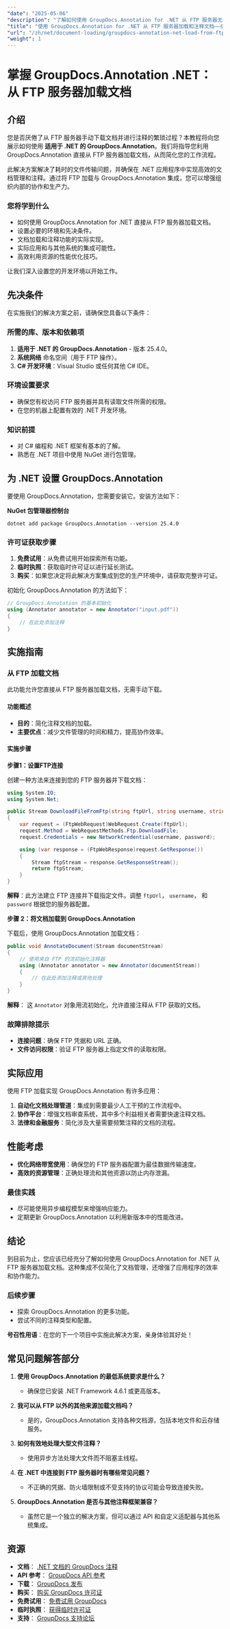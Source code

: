 ```yaml
---
"date": "2025-05-06"
"description": "了解如何使用 GroupDocs.Annotation for .NET 从 FTP 服务器无缝加载文档。本指南将帮助您优化文档管理工作流程。"
"title": "使用 GroupDocs.Annotation for .NET 从 FTP 服务器加载和注释文档——综合指南"
"url": "/zh/net/document-loading/groupdocs-annotation-net-load-from-ftp/"
"weight": 1
---
```


# 掌握 GroupDocs.Annotation .NET：从 FTP 服务器加载文档

## 介绍

您是否厌倦了从 FTP 服务器手动下载文档并进行注释的繁琐过程？本教程将向您展示如何使用 **适用于 .NET 的 GroupDocs.Annotation**。我们将指导您利用 GroupDocs.Annotation 直接从 FTP 服务器加载文档，从而简化您的工作流程。

此解决方案解决了耗时的文件传输问题，并确保在 .NET 应用程序中实现高效的文档管理和注释。通过将 FTP 加载与 GroupDocs.Annotation 集成，您可以增强组织内部的协作和生产力。

### 您将学到什么
- 如何使用 GroupDocs.Annotation for .NET 直接从 FTP 服务器加载文档。
- 设置必要的环境和先决条件。
- 文档加载和注释功能的实际实现。
- 实际应用和与其他系统的集成可能性。
- 高效利用资源的性能优化技巧。

让我们深入设置您的开发环境以开始工作。

## 先决条件

在实施我们的解决方案之前，请确保您具备以下条件：

### 所需的库、版本和依赖项
1. **适用于 .NET 的 GroupDocs.Annotation** - 版本 25.4.0。
2. **系统网络** 命名空间（用于 FTP 操作）。
3. **C# 开发环境**：Visual Studio 或任何其他 C# IDE。

### 环境设置要求
- 确保您有权访问 FTP 服务器并具有读取文件所需的权限。
- 在您的机器上配置有效的 .NET 开发环境。

### 知识前提
- 对 C# 编程和 .NET 框架有基本的了解。
- 熟悉在 .NET 项目中使用 NuGet 进行包管理。

## 为 .NET 设置 GroupDocs.Annotation

要使用 GroupDocs.Annotation，您需要安装它。安装方法如下：

**NuGet 包管理器控制台**
```shell
dotnet add package GroupDocs.Annotation --version 25.4.0
```

### 许可证获取步骤
1. **免费试用**：从免费试用开始探索所有功能。
2. **临时执照**：获取临时许可证以进行延长测试。
3. **购买**：如果您决定将此解决方案集成到您的生产环境中，请获取完整许可证。

初始化 GroupDocs.Annotation 的方法如下：

```csharp
// GroupDocs.Annotation 的基本初始化
using (Annotator annotator = new Annotator("input.pdf"))
{
    // 在此处添加注释
}
```

## 实施指南

### 从 FTP 加载文档

此功能允许您直接从 FTP 服务器加载文档，无需手动下载。

#### 功能概述
- **目的**：简化注释文档的加载。
- **主要优点**：减少文件管理的时间和精力，提高协作效率。

#### 实施步骤

**步骤1：设置FTP连接**

创建一种方法来连接到您的 FTP 服务器并下载文档：

```csharp
using System.IO;
using System.Net;

public Stream DownloadFileFromFtp(string ftpUrl, string username, string password)
{
    var request = (FtpWebRequest)WebRequest.Create(ftpUrl);
    request.Method = WebRequestMethods.Ftp.DownloadFile;
    request.Credentials = new NetworkCredential(username, password);

    using (var response = (FtpWebResponse)request.GetResponse())
    {
        Stream ftpStream = response.GetResponseStream();
        return ftpStream;
    }
}
```

**解释**：此方法建立 FTP 连接并下载指定文件。调整 `ftpUrl`， `username`， 和 `password` 根据您的服务器配置。

**步骤 2：将文档加载到 GroupDocs.Annotation**

下载后，使用 GroupDocs.Annotation 加载文档：

```csharp
public void AnnotateDocument(Stream documentStream)
{
    // 使用来自 FTP 的流初始化注释器
    using (Annotator annotator = new Annotator(documentStream))
    {
        // 在此处添加注释或其他处理
    }
}
```

**解释**： 这 `Annotator` 对象用流初始化，允许直接注释从 FTP 获取的文档。

### 故障排除提示
- **连接问题**：确保 FTP 凭据和 URL 正确。
- **文件访问权限**：验证 FTP 服务器上指定文件的读取权限。

## 实际应用

使用 FTP 加载实现 GroupDocs.Annotation 有许多应用：

1. **自动化文档处理管道**：集成到需要最少人工干预的工作流程中。
2. **协作平台**：增强文档审查系统，其中多个利益相关者需要快速注释文档。
3. **法律和金融服务**：简化涉及大量需要频繁注释的文档的流程。

## 性能考虑

- **优化网络带宽使用**：确保您的 FTP 服务器配置为最佳数据传输速度。
- **高效的资源管理**：正确处理流和其他资源以防止内存泄漏。

### 最佳实践
- 尽可能使用异步编程模型来增强响应能力。
- 定期更新 GroupDocs.Annotation 以利用新版本中的性能改进。

## 结论

到目前为止，您应该已经充分了解如何使用 GroupDocs.Annotation for .NET 从 FTP 服务器加载文档。这种集成不仅简化了文档管理，还增强了应用程序的效率和协作能力。

### 后续步骤
- 探索 GroupDocs.Annotation 的更多功能。
- 尝试不同的注释类型和配置。

**号召性用语**：在您的下一个项目中实施此解决方案，亲身体验其好处！

## 常见问题解答部分

1. **使用 GroupDocs.Annotation 的最低系统要求是什么？**
   - 确保您已安装 .NET Framework 4.6.1 或更高版本。

2. **我可以从 FTP 以外的其他来源加载文档吗？**
   - 是的，GroupDocs.Annotation 支持各种文档源，包括本地文件和云存储服务。

3. **如何有效地处理大型文件注释？**
   - 使用异步方法处理大文件而不阻塞主线程。

4. **在 .NET 中连接到 FTP 服务器时有哪些常见问题？**
   - 不正确的凭据、防火墙限制或不受支持的协议可能会导致连接失败。

5. **GroupDocs.Annotation 是否与其他注释框架兼容？**
   - 虽然它是一个独立的解决方案，但可以通过 API 和自定义适配器与其他系统集成。

## 资源
- **文档**： [.NET 文档的 GroupDocs 注释](https://docs.groupdocs.com/annotation/net/)
- **API 参考**： [GroupDocs API 参考](https://reference.groupdocs.com/annotation/net/)
- **下载**： [GroupDocs 发布](https://releases.groupdocs.com/annotation/net/)
- **购买**： [购买 GroupDocs 许可证](https://purchase.groupdocs.com/buy)
- **免费试用**： [免费试用 GroupDocs](https://releases.groupdocs.com/annotation/net/)
- **临时执照**： [获得临时许可证](https://purchase.groupdocs.com/temporary-license/)
- **支持**： [GroupDocs 支持论坛](https://forum.groupdocs.com/c/annotation/)